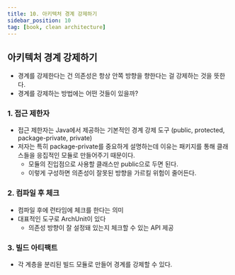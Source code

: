```yaml
---
title: 10. 아키텍처 경계 강제하기
sidebar_position: 10
tag: [book, clean architecture]
---
```

## 아키텍처 경계 강제하기
- 경계를 강제한다는 건 의존성은 항상 안쪽 방향을 향한다는 걸 강제하는 것을 뜻한다.
- 경계를 강제하는 방법에는 어떤 것들이 있을까?
### 1. 접근 제한자
- 접근 제한자는 Java에서 제공하는 기본적인 경계 강제 도구 (public, protected, package-private, private)
- 저자는 특히 package-private를 중요하게 설명하는데 이유는 패키지를 통해 클래스들을 응집적인 모듈로 만들어주기 때문이다.
  - 모듈의 진입점으로 사용할 클래스만 public으로 두면 된다.
  - 이렇게 구성하면 의존성이 잘못된 방향을 가르킬 위험이 줄어든다.
### 2. 컴파일 후 체크
- 컴파일 후에 런타임에 체크를 한다는 의미
- 대표적인 도구로 ArchUnit이 있다
  - 의존성 방향이 잘 설정돼 있는지 체크할 수 있는 API 제공
### 3. 빌드 아티팩트
- 각 계층을 분리된 빌드 모듈로 만들어 경계를 강제할 수 있다.